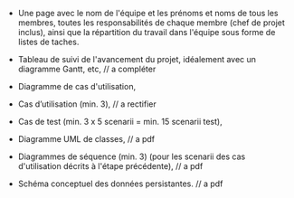 * Une page avec le nom de l'équipe et les prénoms et noms de tous les membres, toutes les responsabilités de chaque membre (chef de projet inclus), ainsi que la répartition du travail dans l'équipe sous forme de listes de taches.
  
* Tableau de suivi de l'avancement du projet, idéalement avec un diagramme Gantt, etc,  // a compléter
* Diagramme de cas d'utilisation,  
* Cas d’utilisation (min. 3),       // a rectifier
* Cas de test (min. 3 x 5 scenarii = min. 15 scenarii test),
* Diagramme UML de classes, // a pdf
* Diagrammes de séquence (min. 3) (pour les scenarii des cas d'utilisation décrits à l'étape précédente), // a pdf
* Schéma conceptuel des données persistantes. // a pdf